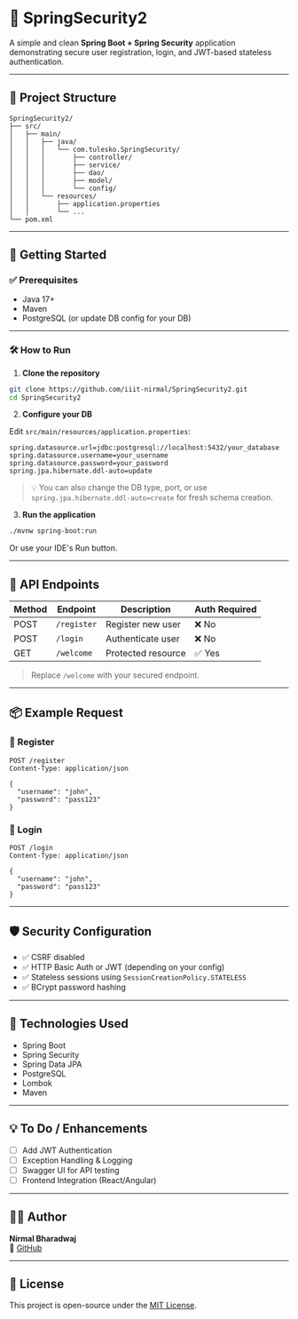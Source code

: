 
# 🔐 SpringSecurity2

A simple and clean **Spring Boot + Spring Security** application demonstrating secure user registration, login, and JWT-based stateless authentication.

---

## 📁 Project Structure

```
SpringSecurity2/
├── src/
│   ├── main/
│   │   ├── java/
│   │   │   └── com.tulesko.SpringSecurity/
│   │   │       ├── controller/
│   │   │       ├── service/
│   │   │       ├── dao/
│   │   │       ├── model/
│   │   │       └── config/
│   │   └── resources/
│   │       ├── application.properties
│   │       └── ...
└── pom.xml
```

---

## 🚀 Getting Started

### ✅ Prerequisites

- Java 17+
- Maven
- PostgreSQL (or update DB config for your DB)

---

### 🛠️ How to Run

1. **Clone the repository**

```bash
git clone https://github.com/iiit-nirmal/SpringSecurity2.git
cd SpringSecurity2
```

2. **Configure your DB**

Edit `src/main/resources/application.properties`:

```properties
spring.datasource.url=jdbc:postgresql://localhost:5432/your_database
spring.datasource.username=your_username
spring.datasource.password=your_password
spring.jpa.hibernate.ddl-auto=update
```

> 💡 You can also change the DB type, port, or use `spring.jpa.hibernate.ddl-auto=create` for fresh schema creation.

3. **Run the application**

```bash
./mvnw spring-boot:run
```

Or use your IDE's Run button.

---

## 🔐 API Endpoints

| Method | Endpoint      | Description        | Auth Required |
|--------|---------------|--------------------|---------------|
| POST   | `/register`   | Register new user  | ❌ No         |
| POST   | `/login`      | Authenticate user  | ❌ No         |
| GET    | `/welcome`    | Protected resource | ✅ Yes        |

> Replace `/welcome` with your secured endpoint.

---

## 📦 Example Request

### 🔸 Register

```http
POST /register
Content-Type: application/json

{
  "username": "john",
  "password": "pass123"
}
```

### 🔸 Login

```http
POST /login
Content-Type: application/json

{
  "username": "john",
  "password": "pass123"
}
```

---

## 🛡️ Security Configuration

- ✅ CSRF disabled
- ✅ HTTP Basic Auth or JWT (depending on your config)
- ✅ Stateless sessions using `SessionCreationPolicy.STATELESS`
- ✅ BCrypt password hashing

---

## 🧠 Technologies Used

- Spring Boot
- Spring Security
- Spring Data JPA
- PostgreSQL
- Lombok
- Maven

---

## 💡 To Do / Enhancements

- [ ] Add JWT Authentication
- [ ] Exception Handling & Logging
- [ ] Swagger UI for API testing
- [ ] Frontend Integration (React/Angular)

---

## 🧑‍💻 Author

**Nirmal Bharadwaj**  
🔗 [GitHub](https://github.com/iiit-nirmal)

---

## 📜 License

This project is open-source under the [MIT License](LICENSE).
